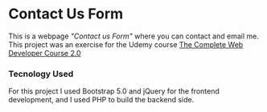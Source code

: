 # Contact Us Form
This is a webpage *"Contact us Form"* where you can contact and email me. This project was an exercise for the Udemy course [The Complete Web Developer Course 2.0](https://www.udemy.com/course/the-complete-web-developer-course-2/)

### Tecnology Used
For this project I used Bootstrap 5.0 and jQuery for the frontend development, and I used PHP to build the backend side.
